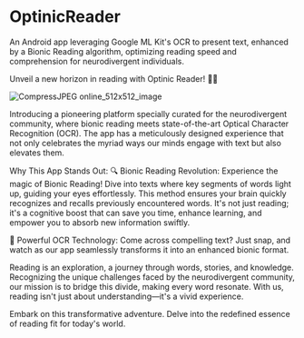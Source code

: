 # OptinicReader
An Android app leveraging Google ML Kit's OCR to present text, enhanced by a Bionic Reading algorithm, optimizing reading speed and comprehension for neurodivergent individuals.

Unveil a new horizon in reading with Optinic Reader! 📖✨

![CompressJPEG online_512x512_image](https://github.com/AryanMistry/OptinicReader/assets/65188924/1deb1e21-41a8-48a5-8adc-b57d21649bf2)


Introducing a pioneering platform specially curated for the neurodivergent community, where bionic reading meets state-of-the-art Optical Character Recognition (OCR). The app has a meticulously designed experience that not only celebrates the myriad ways our minds engage with text but also elevates them.

Why This App Stands Out:
🔍 Bionic Reading Revolution: Experience the magic of Bionic Reading! Dive into texts where key segments of words light up, guiding your eyes effortlessly. This method ensures your brain quickly recognizes and recalls previously encountered words. It's not just reading; it's a cognitive boost that can save you time, enhance learning, and empower you to absorb new information swiftly.

📸 Powerful OCR Technology: Come across compelling text? Just snap, and watch as our app seamlessly transforms it into an enhanced bionic format.

Reading is an exploration, a journey through words, stories, and knowledge. Recognizing the unique challenges faced by the neurodivergent community, our mission is to bridge this divide, making every word resonate. With us, reading isn't just about understanding—it's a vivid experience.

Embark on this transformative adventure. Delve into the redefined essence of reading fit for today's world.
